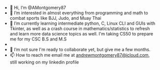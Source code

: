 - 👋 Hi, I’m @AMontgomery87
- 👀 I’m interested in almost everything from programming and math to combat sports like BJJ, Judo, and Muay Thai
- 🌱 I’m currently learning intermediate python, C, Linux CLI and GUIs with Tkinter, as well as a crash course in mathematics/statistics to refresh and learn more data science topics as well. I'm taking CS50 to prepare me for my CSC B.S and M.S
- 
- 💞️ I’m not sure I'm ready to collaborate yet, but give me a few months.
- 📫 How to reach me email me at andrewmontgomery87@icloud.com, still working on my linkedin profile

<!---
AMontgomery87/AMontgomery87 is a ✨ special ✨ repository because its `README.md` (this file) appears on your GitHub profile.
You can click the Preview link to take a look at your changes.
--->
